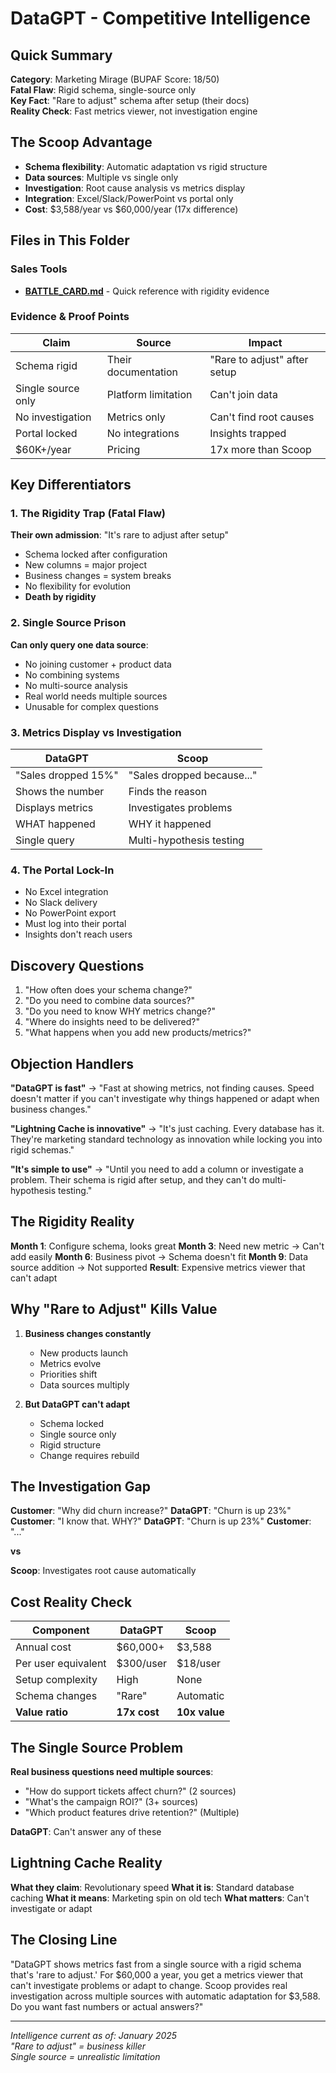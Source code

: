 # DataGPT - Competitive Intelligence

## Quick Summary
**Category**: Marketing Mirage (BUPAF Score: 18/50)  
**Fatal Flaw**: Rigid schema, single-source only  
**Key Fact**: "Rare to adjust" schema after setup (their docs)  
**Reality Check**: Fast metrics viewer, not investigation engine  

## The Scoop Advantage
- **Schema flexibility**: Automatic adaptation vs rigid structure
- **Data sources**: Multiple vs single only
- **Investigation**: Root cause analysis vs metrics display
- **Integration**: Excel/Slack/PowerPoint vs portal only
- **Cost**: $3,588/year vs $60,000/year (17x difference)

## Files in This Folder

### Sales Tools
- **[BATTLE_CARD.md](BATTLE_CARD.md)** - Quick reference with rigidity evidence

### Evidence & Proof Points
| Claim | Source | Impact |
|-------|--------|--------|
| Schema rigid | Their documentation | "Rare to adjust" after setup |
| Single source only | Platform limitation | Can't join data |
| No investigation | Metrics only | Can't find root causes |
| Portal locked | No integrations | Insights trapped |
| $60K+/year | Pricing | 17x more than Scoop |

## Key Differentiators

### 1. The Rigidity Trap (Fatal Flaw)
**Their own admission**: "It's rare to adjust after setup"
- Schema locked after configuration
- New columns = major project
- Business changes = system breaks
- No flexibility for evolution
- **Death by rigidity**

### 2. Single Source Prison
**Can only query one data source**:
- No joining customer + product data
- No combining systems
- No multi-source analysis
- Real world needs multiple sources
- Unusable for complex questions

### 3. Metrics Display vs Investigation
| DataGPT | Scoop |
|---------|-------|
| "Sales dropped 15%" | "Sales dropped because..." |
| Shows the number | Finds the reason |
| Displays metrics | Investigates problems |
| WHAT happened | WHY it happened |
| Single query | Multi-hypothesis testing |

### 4. The Portal Lock-In
- No Excel integration
- No Slack delivery
- No PowerPoint export
- Must log into their portal
- Insights don't reach users

## Discovery Questions
1. "How often does your schema change?"
2. "Do you need to combine data sources?"
3. "Do you need to know WHY metrics change?"
4. "Where do insights need to be delivered?"
5. "What happens when you add new products/metrics?"

## Objection Handlers

**"DataGPT is fast"**
→ "Fast at showing metrics, not finding causes. Speed doesn't matter if you can't investigate why things happened or adapt when business changes."

**"Lightning Cache is innovative"**
→ "It's just caching. Every database has it. They're marketing standard technology as innovation while locking you into rigid schemas."

**"It's simple to use"**
→ "Until you need to add a column or investigate a problem. Their schema is rigid after setup, and they can't do multi-hypothesis testing."

## The Rigidity Reality
**Month 1**: Configure schema, looks great
**Month 3**: Need new metric → Can't add easily
**Month 6**: Business pivot → Schema doesn't fit
**Month 9**: Data source addition → Not supported
**Result**: Expensive metrics viewer that can't adapt

## Why "Rare to Adjust" Kills Value
1. **Business changes constantly**
   - New products launch
   - Metrics evolve
   - Priorities shift
   - Data sources multiply

2. **But DataGPT can't adapt**
   - Schema locked
   - Single source only
   - Rigid structure
   - Change requires rebuild

## The Investigation Gap
**Customer**: "Why did churn increase?"
**DataGPT**: "Churn is up 23%"
**Customer**: "I know that. WHY?"
**DataGPT**: "Churn is up 23%"
**Customer**: "..."

**vs**

**Scoop**: Investigates root cause automatically

## Cost Reality Check
| Component | DataGPT | Scoop |
|-----------|---------|-------|
| Annual cost | $60,000+ | $3,588 |
| Per user equivalent | $300/user | $18/user |
| Setup complexity | High | None |
| Schema changes | "Rare" | Automatic |
| **Value ratio** | **17x cost** | **10x value** |

## The Single Source Problem
**Real business questions need multiple sources**:
- "How do support tickets affect churn?" (2 sources)
- "What's the campaign ROI?" (3+ sources)
- "Which product features drive retention?" (Multiple)

**DataGPT**: Can't answer any of these

## Lightning Cache Reality
**What they claim**: Revolutionary speed
**What it is**: Standard database caching
**What it means**: Marketing spin on old tech
**What matters**: Can't investigate or adapt

## The Closing Line
"DataGPT shows metrics fast from a single source with a rigid schema that's 'rare to adjust.' For $60,000 a year, you get a metrics viewer that can't investigate problems or adapt to change. Scoop provides real investigation across multiple sources with automatic adaptation for $3,588. Do you want fast numbers or actual answers?"

---

*Intelligence current as of: January 2025*  
*"Rare to adjust" = business killer*  
*Single source = unrealistic limitation*